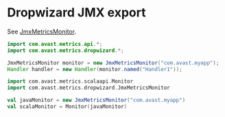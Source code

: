 # Dropwizard JMX export

See [JmxMetricsMonitor](src/main/java/com/avast/metrics/dropwizard/JmxMetricsMonitor.java).

```java
import com.avast.metrics.api.*;
import com.avast.metrics.dropwizard.*;

JmxMetricsMonitor monitor = new JmxMetricsMonitor("com.avast.myapp");
Handler handler = new Handler(monitor.named("Handler1"));
```

```scala
import com.avast.metrics.scalaapi.Monitor
import com.avast.metrics.dropwizard.JmxMetricsMonitor

val javaMonitor = new JmxMetricsMonitor("com.avast.myapp")
val scalaMonitor = Monitor(javaMonitor)
```